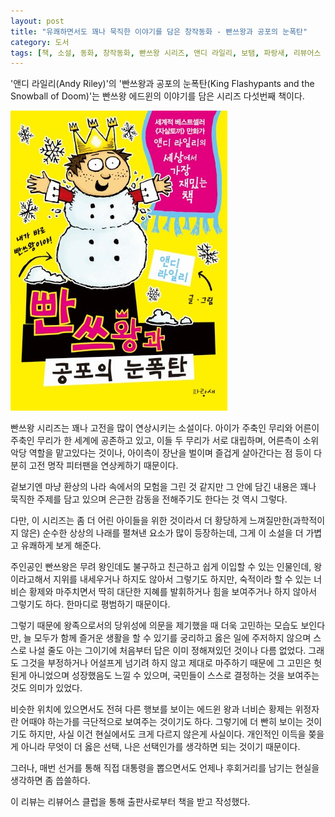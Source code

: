 ```yaml
---
layout: post
title: "유쾌하면서도 꽤나 묵직한 이야기를 담은 창작동화 - 빤쓰왕과 공포의 눈폭탄"
category: 도서
tags: [책, 소설, 동화, 창작동화, 빤쓰왕 시리즈, 앤디 라일리, 보탬, 파랑새, 리뷰어스 클럽, 서평]
---
```


'앤디 라일리(Andy Riley)'의
'빤쓰왕과 공포의 눈폭탄(King Flashypants and the Snowball of Doom)'는
빤쓰왕 에드윈의 이야기를 담은 시리즈 다섯번째 책이다.

![표지](/images/book/king-flashypants-and-the-snowball-of-doom-book-h480.jpg)

빤쓰왕 시리즈는 꽤나 고전을 많이 연상시키는 소설이다.
아이가 주축인 무리와 어른이 주축인 무리가 한 세계에 공존하고 있고,
이들 두 무리가 서로 대립하며,
어른측이 소위 악당 역할을 맡고있다는 것이나,
아이측이 장난을 벌이며 즐겁게 살아간다는 점 등이
다분히 고전 명작 피터팬을 연상케하기 때문이다.

겉보기엔 마냥 환상의 나라 속에서의 모험을 그린 것 같지만
그 안에 담긴 내용은 꽤나 묵직한 주제를 담고 있으며
은근한 감동을 전해주기도 한다는 것 역시 그렇다.

다만, 이 시리즈는 좀 더 어린 아이들을 위한 것이라서
더 황당하게 느껴질만한(과학적이지 않은) 순수한 상상의 나래를 펼쳐낸 요소가 많이 등장하는데,
그게 이 소설을 더 가볍고 유쾌하게 보게 해준다.

주인공인 빤쓰왕은 무려 왕인데도 불구하고 친근하고 쉽게 이입할 수 있는 인물인데,
왕이라고해서 지위를 내세우거나 하지도 않아서 그렇기도 하지만,
숙적이라 할 수 있는 너비슨 황제와 마주치면서
딱히 대단한 지혜를 발휘하거나 힘을 보여주거나 하지 않아서 그렇기도 하다.
한마디로 평범하기 때문이다.

그렇기 때문에 왕족으로서의 당위성에 의문을 제기했을 때 더욱 고민하는 모습도 보인다만,
늘 모두가 함께 즐거운 생활을 할 수 있기를 궁리하고
옳은 일에 주저하지 않으며
스스로 나설 줄도 아는 그이기에
처음부터 답은 이미 정해져있던 것이나 다름 없었다.
그래도 그것을 부정하거나 어설프게 넘기려 하지 않고 제대로 마주하기 때문에
그 고민은 헛된게 아니었으며 성장했음도 느낄 수 있으며,
국민들이 스스로 결정하는 것을 보여주는 것도 의미가 있었다.

비슷한 위치에 있으면서도 전혀 다른 행보를 보이는
에드윈 왕과 너비슨 황제는
위정자란 어때야 하는가를 극단적으로 보여주는 것이기도 하다.
그렇기에 더 빤히 보이는 것이기도 하지만,
사실 이건 현실에서도 크게 다르지 않은게 사실이다.
개인적인 이득을 쫒을게 아니라 무엇이 더 옳은 선택, 나은 선택인가를 생각하면 되는 것이기 때문이다.

그러나, 매번 선거를 통해 직접 대통령을 뽑으면서도
언제나 후회거리를 남기는 현실을 생각하면 좀 씁쓸하다.



<div class="im im-info">
이 리뷰는 리뷰어스 클럽을 통해 출판사로부터 책을 받고 작성했다.
</div>
